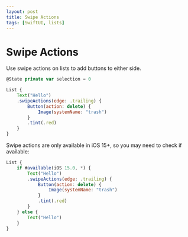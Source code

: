 ```yaml
---
layout: post
title: Swipe Actions
tags: [SwiftUI, lists]
---
```


# Swipe Actions

Use swipe actions on lists to add buttons to either side.

```javascript
@State private var selection = 0

List {
    Text("Hello")
    .swipeActions(edge: .trailing) {
        Button(action: delete) {
            Image(systemName: "trash")
        }
        .tint(.red)
    }
}
```

Swipe actions are only available in iOS 15+, so you may need to check if available:

```javascript
List {
    if #available(iOS 15.0, *) {
        Text("Hello")
        .swipeActions(edge: .trailing) {
            Button(action: delete) {
                Image(systemName: "trash")
            }
            .tint(.red)
        }
    } else {
        Text("Hello")
    }
}
```
